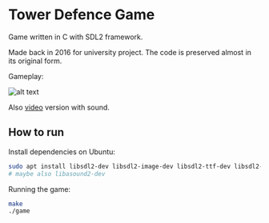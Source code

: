 # Tower Defence Game
Game written in C with SDL2 framework.

Made back in 2016 for university project. The code is preserved almost in its original form.

Gameplay:

![alt text](misc/gameplay.gif)

Also [video](http://www.youtube.com/watch?v=1lW92GdfKzc) version with sound.

## How to run
Install dependencies on Ubuntu:
```bash
sudo apt install libsdl2-dev libsdl2-image-dev libsdl2-ttf-dev libsdl2-mixer-dev
# maybe also libasound2-dev
```
Running the game:
```bash
make
./game
```
